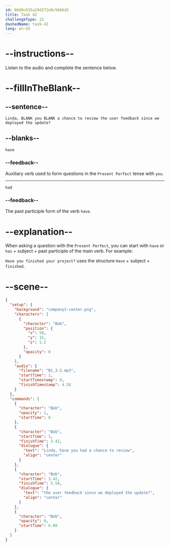 ```yaml
---
id: 66d9c635a19d272e0c5bb6d2
title: Task 42
challengeType: 22
dashedName: task-42
lang: en-US
---
```

<!--
AUDIO REFERENCE:
Bob: Linda, have you had a chance to review the user feedback since we deployed the update?
-->

# --instructions--

Listen to the audio and complete the sentence below.

# --fillInTheBlank--

## --sentence--

`Linda, BLANK you BLANK a chance to review the user feedback since we deployed the update?`

## --blanks--

`have`

### --feedback--

Auxiliary verb used to form questions in the `Present Perfect` tense with `you`.

---

`had`

### --feedback--

The past participle form of the verb `have`.

# --explanation--

When asking a question with the `Present Perfect`, you can start with `have` or `has` + subject + past participle of the main verb.  For example:

`Have you finished your project?` uses the structure `Have` + subject + `finished`.

# --scene--

```json
{
  "setup": {
    "background": "company2-center.png",
    "characters": [
      {
        "character": "Bob",
        "position": {
          "x": 50,
          "y": 15,
          "z": 1.2
        },
        "opacity": 0
      }
    ],
    "audio": {
      "filename": "B1_3-2.mp3",
      "startTime": 1,
      "startTimestamp": 0,
      "finishTimestamp": 4.58
    }
  },
  "commands": [
    {
      "character": "Bob",
      "opacity": 1,
      "startTime": 0
    },
    {
      "character": "Bob",
      "startTime": 1,
      "finishTime": 3.42,
      "dialogue": {
        "text": "Linda, have you had a chance to review",
        "align": "center"
      }
    },
    {
      "character": "Bob",
      "startTime": 3.42,
      "finishTime": 5.58,
      "dialogue": {
        "text": "the user feedback since we deployed the update?",
        "align": "center"
      }
    },
    {
      "character": "Bob",
      "opacity": 0,
      "startTime": 6.08
    }
  ]
}
```
